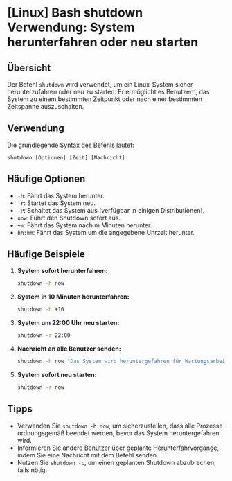 # [Linux] Bash shutdown Verwendung: System herunterfahren oder neu starten

## Übersicht
Der Befehl `shutdown` wird verwendet, um ein Linux-System sicher herunterzufahren oder neu zu starten. Er ermöglicht es Benutzern, das System zu einem bestimmten Zeitpunkt oder nach einer bestimmten Zeitspanne auszuschalten.

## Verwendung
Die grundlegende Syntax des Befehls lautet:

```
shutdown [Optionen] [Zeit] [Nachricht]
```

## Häufige Optionen
- `-h`: Fährt das System herunter.
- `-r`: Startet das System neu.
- `-P`: Schaltet das System aus (verfügbar in einigen Distributionen).
- `now`: Führt den Shutdown sofort aus.
- `+m`: Fährt das System nach m Minuten herunter.
- `hh:mm`: Fährt das System um die angegebene Uhrzeit herunter.

## Häufige Beispiele

1. **System sofort herunterfahren:**
   ```bash
   shutdown -h now
   ```

2. **System in 10 Minuten herunterfahren:**
   ```bash
   shutdown -h +10
   ```

3. **System um 22:00 Uhr neu starten:**
   ```bash
   shutdown -r 22:00
   ```

4. **Nachricht an alle Benutzer senden:**
   ```bash
   shutdown -h now "Das System wird heruntergefahren für Wartungsarbeiten."
   ```

5. **System sofort neu starten:**
   ```bash
   shutdown -r now
   ```

## Tipps
- Verwenden Sie `shutdown -h now`, um sicherzustellen, dass alle Prozesse ordnungsgemäß beendet werden, bevor das System heruntergefahren wird.
- Informieren Sie andere Benutzer über geplante Herunterfahrvorgänge, indem Sie eine Nachricht mit dem Befehl senden.
- Nutzen Sie `shutdown -c`, um einen geplanten Shutdown abzubrechen, falls nötig.